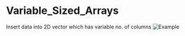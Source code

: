 # Variable_Sized_Arrays
Insert data into 2D vector which has variable no. of columns
![Example](https://s3.amazonaws.com/hr-challenge-images/14507/1476906485-2c93045320-variable-length-arrays.png)
